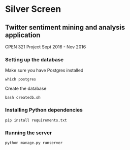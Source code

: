 # Silver Screen
## Twitter sentiment mining and analysis application

CPEN 321 Project Sept 2016 - Nov 2016

### Setting up the database
Make sure you have Postgres installed
```shell
which postgres
```
Create the database
```shell
bash createdb.sh
```

### Installing Python dependencies
```shell
pip install requirements.txt
```

### Running the server
```shell
python manage.py runserver
```
